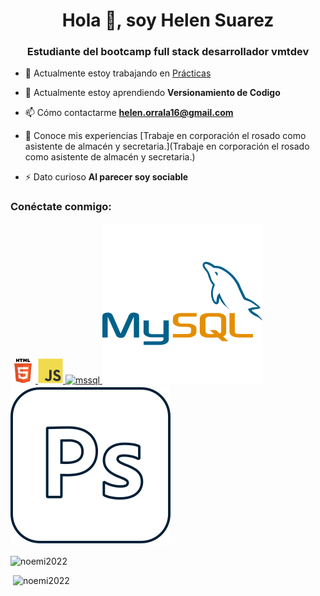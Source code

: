 <h1 align="center">Hola 👋, soy Helen Suarez</h1>
<h3 align="center">Estudiante del bootcamp full stack desarrollador vmtdev</h3>

- 🔭 Actualmente estoy trabajando en [Prácticas](https://github.com/Noemi2022/PracticasJimyGit)

- 🌱 Actualmente estoy aprendiendo **Versionamiento de Codigo**

- 📫 Cómo contactarme **helen.orrala16@gmail.com**

- 📄 Conoce mis experiencias [Trabaje en corporación el rosado como asistente de almacén y secretaria.](Trabaje en corporación el rosado como asistente de almacén y secretaria.)

- ⚡ Dato curioso **Al parecer soy sociable**

<h3 align="left">Conéctate conmigo:</h3>
<p align="left">
<a href="https://fb.com/helen suárez orrala" Lenguajes y herramientas
: <img src="https://www.vectorlogo.zone/logos/git-scm/git-scm-icon.svg" alt="git" width="40" height="40"/> </a> <a href="https://www.w3.org/html/" target="_blank" rel="noreferrer"> <img src="https://raw.githubusercontent.com/devicons/devicon/master/icons/html5/html5-original-wordmark.svg" alt="html5" width="40" height="40"/> </a> <a href="https://developer.mozilla.org/en-US/docs/Web/JavaScript" target="_blank" rel="noreferrer"> <img src="https://raw.githubusercontent.com/devicons/devicon/master/icons/javascript/javascript-original.svg" alt="javascript" width="40" height="40"/> </a> <a href="https://www.microsoft.com/es-es/sql-server" target="_blank" rel="noreferrer"> <img src="https://www.svgrepo.com/show/303229/microsoft-sql-server-logo.SVG" alt="mssql" ancho="40" alto="40"/> </a> <a href="https://www.mysql.com/" target="_blank" rel="noreferrer"> <img src="https://raw.githubusercontent.com/devicons/devicon/master/icons/mysql/mysql-original-wordmark.svg" alt="mysql" ancho="40" alto="40"/> </a> <a href="https://www.photoshop.com/es" target="_blank" rel="noreferrer"> <img src="https://raw.githubusercontent.com/devicons/devicon/master/icons/photoshop/photoshop-line.svg" alt="photoshop" ancho="40" alto="40"/> </a> </p>




<p><img align="izquierda" src="https://github-readme-stats.vercel.app/api/top-langs?username=noemi2022&show_icons=true&locale=es&layout=compact" alt="noemi2022" /></p>

<p> <img align="centro" src="https://github-readme-stats.vercel.app/api?username=noemi2022&show_icons=true&locale=es" alt="noemi2022" /></p>

